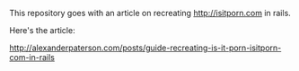 This repository goes with an article on recreating http://isitporn.com in rails.

Here's the article:

http://alexanderpaterson.com/posts/guide-recreating-is-it-porn-isitporn-com-in-rails
